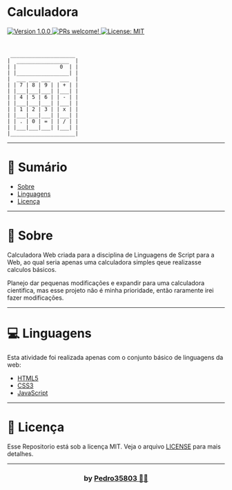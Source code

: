 # Calculadora

<div>
  <a href="https://github.com/Pedro35803/Calculadora">
    <img src="https://img.shields.io/badge/version-1.0.0-0D6EFD.svg?cacheSeconds=2592000" alt="Version 1.0.0"/>
    <img src="https://img.shields.io/static/v1?label=PRs&message=welcome&color=afaf7c&labelColor=303030" alt="PRs welcome!"/>
  </a>
  
  <a href="https://github.com/Pedro35803/Calculadora/blob/main/LICENSE">
    <img alt="License: MIT" src="https://img.shields.io/badge/License-MIT-fff41f.svg" target="_blank"/>
  </a>
</div>

#

```
 _____________________
|  _________________  |
| |              0  | |
| |_________________| |
|  ___ ___ ___   ___  |
| | 7 | 8 | 9 | | + | |
| |___|___|___| |___| |
| | 4 | 5 | 6 | | - | |
| |___|___|___| |___| |
| | 1 | 2 | 3 | | x | |
| |___|___|___| |___| |
| | . | 0 | = | | / | |
| |___|___|___| |___| |
|_____________________|
```


---
# 📌 Sumário
* [Sobre](#Sobre)
* [Linguagens](#linguagens)
* [Licença](#Licença)

---
<a id="Sobre"></a>
# 🔖 Sobre

Calculadora Web criada para a disciplina de Linguagens de Script para a Web, ao qual seria apenas uma calculadora simples qeue realizasse calculos básicos.

Planejo dar pequenas modificações e expandir para uma calculadora cientifica, mas esse projeto não é minha prioridade, então raramente irei fazer modificações.

---
<a id="linguagens"></a>
# 💻 Linguagens
Esta atividade foi realizada apenas com o conjunto básico de linguagens da web:

* [HTML5](https://developer.mozilla.org/pt-BR/docs/Web/HTML)
* [CSS3](https://developer.mozilla.org/pt-BR/docs/Web/CSS)
* [JavaScript](https://www.javascript.com/)

---
<a id="Licença"></a>
# 📕 Licença

Esse Repositorio está sob a licença MIT. Veja o arquivo [LICENSE](https://github.com/Pedro35803/Calculadora/blob/main/LICENSE) para mais detalhes.


---
### <h3 align="center"> by [Pedro35803 👨‍💻](https://github.com/Pedro35803) </h3>

